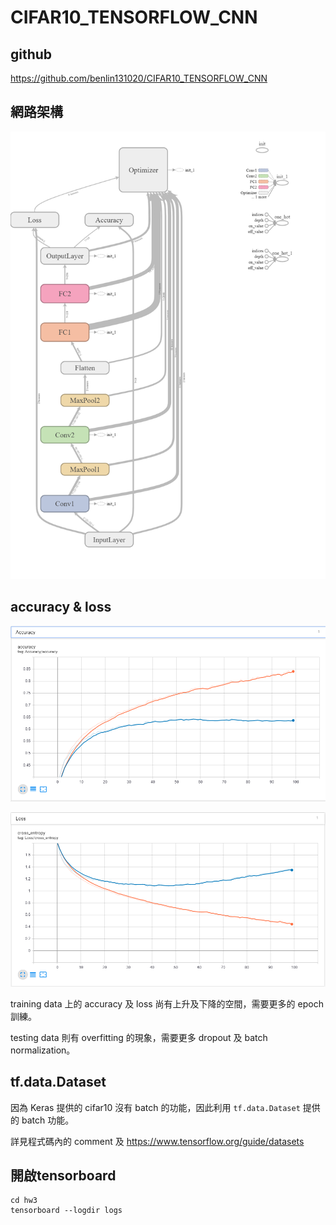 # CIFAR10_TENSORFLOW_CNN

## github
https://github.com/benlin131020/CIFAR10_TENSORFLOW_CNN

## 網路架構
![Alt text](tensorboard_network_structure.png)

## accuracy & loss
![Alt text](accuracy.PNG)

![Alt text](loss.PNG)

training data 上的 accuracy 及 loss 尚有上升及下降的空間，需要更多的 epoch 訓練。

testing data 則有 overfitting 的現象，需要更多 dropout 及 batch normalization。

## tf.data.Dataset
因為 Keras 提供的 cifar10 沒有 batch 的功能，因此利用 `tf.data.Dataset` 提供的 batch 功能。

詳見程式碼內的 comment 及 https://www.tensorflow.org/guide/datasets

## 開啟tensorboard
```
cd hw3
tensorboard --logdir logs
```

